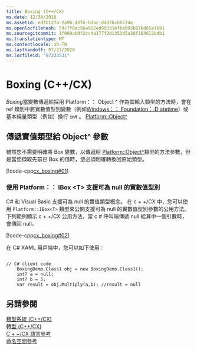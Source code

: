 ```yaml
---
title: Boxing (C++/CX)
ms.date: 12/30/2016
ms.assetid: edfb12fa-2a9b-42f6-bdac-d4d76cb8274e
ms.openlocfilehash: 59c7f8ec56a912ed993316fba093b87bd85e16b1
ms.sourcegitcommit: 1f009ab0f2cc4a177f2d1353d5a38f164612bdb1
ms.translationtype: MT
ms.contentlocale: zh-TW
ms.lasthandoff: 07/27/2020
ms.locfileid: "87233531"
---
```

# <a name="boxing-ccx"></a>Boxing (C++/CX)

*Boxing*當變數傳遞給採用 Platform：： Object ^ 作為其輸入類型的方法時，會在 ref 類別中將實數值型別變數（例如[Windows：： Foundation：:D atetime](/uwp/api/windows.foundation.datetime)）或基本純量類型（例如）換行 **`int`** 。 [Platform::Object^](../cppcx/platform-object-class.md)

## <a name="passing-a-value-type-to-an-object-parameter"></a>傳遞實值類型給 Object^ 參數

雖然您不需要明確將 Box 變數，以傳遞給 [Platform::Object^](../cppcx/platform-object-class.md)類型的方法參數，但是當您擷取先前已 Box 的值時，您必須明確轉換回原始類型。

[!code-cpp[cx_boxing#01](../cppcx/codesnippet/CPP/cx_boxing/class1.cpp#01)]

### <a name="using-platformiboxt-to-support-nullable-value-types"></a>使用 Platform：： IBox \<T> 支援可為 null 的實數值型別

C# 和 Visual Basic 支援可為 null 的實值類型概念。 在 c + +/CX 中，您可以使用 `Platform::IBox<T>` 類型來公開支援可為 null 的實數值型別參數的公用方法。 下列範例顯示 c + +/CX 公用方法，當 c # 呼叫端傳遞 null 給其中一個引數時，會傳回 null。

[!code-cpp[cx_boxing#02](../cppcx/codesnippet/CPP/cx_boxing/class1.h#02)]

在 C# XAML 用戶端中，您可以如下使用：

```

// C# client code
    BoxingDemo.Class1 obj = new BoxingDemo.Class1();
    int? a = null;
    int? b = 5;
    var result = obj.Multiply(a,b); //result = null
```

## <a name="see-also"></a>另請參閱

[類型系統 (C++/CX)](../cppcx/type-system-c-cx.md)<br/>
[轉型 (C++/CX)](../cppcx/casting-c-cx.md)<br/>
[C + +/CX 語言參考](../cppcx/visual-c-language-reference-c-cx.md)<br/>
[命名空間參考](../cppcx/namespaces-reference-c-cx.md)
